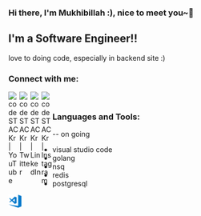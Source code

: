 ### Hi there, I'm Mukhibillah :), nice to meet you~👋

## I'm a Software Engineer!!
love to doing code, especially in backend site :)

### Connect with me:
[<img align="left" alt="codeSTACKr | YouTube" width="22px" src="https://cdn.jsdelivr.net/npm/simple-icons@v3/icons/youtube.svg" />][youtube]
[<img align="left" alt="codeSTACKr | Twitter" width="22px" src="https://cdn.jsdelivr.net/npm/simple-icons@v3/icons/twitter.svg" />][twitter]
[<img align="left" alt="codeSTACKr | LinkedIn" width="22px" src="https://cdn.jsdelivr.net/npm/simple-icons@v3/icons/linkedin.svg" />][linkedin]
[<img align="left" alt="codeSTACKr | Instagram" width="22px" src="https://cdn.jsdelivr.net/npm/simple-icons@v3/icons/instagram.svg" />][instagram]

<br />

### Languages and Tools:

-- on going 
- visual studio code
- golang
- nsq
- redis
- postgresql

[<img align="left" alt="Visual Studio Code" width="26px" src="https://raw.githubusercontent.com/github/explore/80688e429a7d4ef2fca1e82350fe8e3517d3494d/topics/visual-studio-code/visual-studio-code.png" />][twitter]

[twitter]: https://twitter.com/mukhibillah
[youtube]: https://youtube.com/mukhibillah
[instagram]: https://instagram.com/mukhibillah
[linkedin]: https://www.linkedin.com/in/%F0%9F%A5%80-mukhibillah-asshidiqy-77b63714b